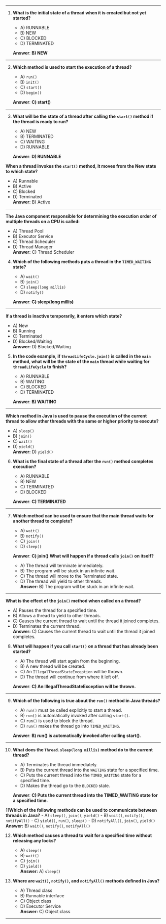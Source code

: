 
---

1. **What is the initial state of a thread when it is created but not yet started?**

    - A) RUNNABLE
    - B) NEW
    - C) BLOCKED
    - D) TERMINATED

   **Answer**: **B) NEW**

---

2. **Which method is used to start the execution of a thread?**

    - A) `run()`
    - B) `init()`
    - C) `start()`
    - D) `begin()`

   **Answer**: **C) start()**

---

3. **What will be the state of a thread after calling the `start()` method if the thread is ready to run?**

    - A) NEW
    - B) TERMINATED
    - C) WAITING
    - D) RUNNABLE

   **Answer**: **D) RUNNABLE**

**When a thread invokes the `start()` method, it moves from the New state to which state?**
- A) Runnable
- B) Active
- C) Blocked
- D) Terminated  
**Answer:** B) Active

---
**The Java component responsible for determining the execution order of multiple threads on a CPU is called:**
- A) Thread Pool
- B) Executor Service
- C) Thread Scheduler
- D) Thread Manager  
**Answer:** C) Thread Scheduler

4. **Which of the following methods puts a thread in the `TIMED_WAITING` state?**

    - A) `wait()`
    - B) `join()`
    - C) `sleep(long millis)`
    - D) `notify()`

   **Answer**: **C) sleep(long millis)**

---
**If a thread is inactive temporarily, it enters which state?**
- A) New
- B) Running
- C) Terminated
- D) Blocked/Waiting  
**Answer:** D) Blocked/Waiting

5. **In the code example, if `threadLifeCycle.join()` is called in the `main` method, what will be the state of the `main` thread while waiting for `threadLifeCycle` to finish?**

    - A) RUNNABLE
    - B) WAITING
    - C) BLOCKED
    - D) TERMINATED

   **Answer**: **B) WAITING**

---
**Which method in Java is used to pause the execution of the current thread to allow other threads with the same or higher priority to execute?**
- A) `sleep()`
- B) `join()`
- C) `wait()`
- D) `yield()`  
**Answer:** D) `yield()`

6. **What is the final state of a thread after the `run()` method completes execution?**

    - A) RUNNABLE
    - B) NEW
    - C) TERMINATED
    - D) BLOCKED

   **Answer**: **C) TERMINATED**

---

7. **Which method can be used to ensure that the main thread waits for another thread to complete?**

    - A) `wait()`
    - B) `notify()`
    - C) `join()`
    - D) `sleep()`

   **Answer**: **C) join()**
   **What will happen if a thread calls `join()` on itself?**
    - A) The thread will terminate immediately.
    - B) The program will be stuck in an infinite wait.
    - C) The thread will move to the Terminated state.
    - D) The thread will yield to other threads.  
      **Answer:** B) The program will be stuck in an infinite wait.

---
**What is the effect of the `join()` method when called on a thread?**
- A) Pauses the thread for a specified time.
- B) Allows a thread to yield to other threads.
- C) Causes the current thread to wait until the thread it joined completes.
- D) Terminates the current thread.  
**Answer:** C) Causes the current thread to wait until the thread it joined completes.

8. **What will happen if you call `start()` on a thread that has already been started?**

    - A) The thread will start again from the beginning.
    - B) A new thread will be created.
    - C) An `IllegalThreadStateException` will be thrown.
    - D) The thread will continue from where it left off.

   **Answer**: **C) An IllegalThreadStateException will be thrown.**

---

9. **Which of the following is true about the `run()` method in Java threads?**

    - A) `run()` must be called explicitly to start a thread.
    - B) `run()` is automatically invoked after calling `start()`.
    - C) `run()` is used to block the thread.
    - D) `run()` makes the thread go into `TIMED_WAITING`.

   **Answer**: **B) run() is automatically invoked after calling start().**

---

10. **What does the `Thread.sleep(long millis)` method do to the current thread?**

    - A) Terminates the thread immediately.
    - B) Puts the current thread into the `WAITING` state for a specified time.
    - C) Puts the current thread into the `TIMED_WAITING` state for a specified time.
    - D) Makes the thread go to the `BLOCKED` state.

    **Answer**: **C) Puts the current thread into the TIMED_WAITING state for a specified time.**

11**Which of the following methods can be used to communicate between threads in Java?**
    - A) `sleep()`, `join()`, `yield()`
    - B) `wait()`, `notify()`, `notifyAll()`
    - C) `yield()`, `run()`, `sleep()`
    - D) `notifyAll()`, `join()`, `yield()`  
      **Answer:** B) `wait()`, `notify()`, `notifyAll()`

12. **Which method causes a thread to wait for a specified time without releasing any locks?**
    - A) `sleep()`
    - B) `wait()`
    - C) `join()`
    - D) `yield()`  
      **Answer:** A) `sleep()`

13. **Where are `wait()`, `notify()`, and `notifyAll()` methods defined in Java?**
    - A) Thread class
    - B) Runnable interface
    - C) Object class
    - D) Executor Service  
      **Answer:** C) Object class

---

